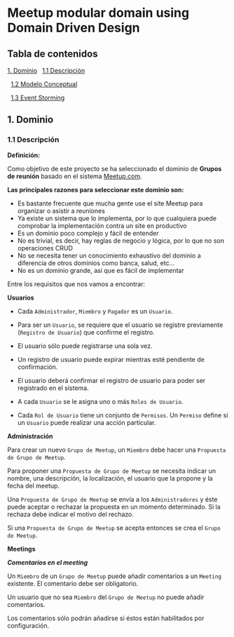 # Meetup modular domain using Domain Driven Design

## Tabla de contenidos

[1. Dominio](#1-Dominio)
&nbsp;&nbsp;[1.1 Descripción](#11-descripcion)

&nbsp;&nbsp;[1.2 Modelo Conceptual](#12-modelo-conceptual)

&nbsp;&nbsp;[1.3 Event Storming](#13-event-storming)

## 1. Dominio

### 1.1 Descripción

**Definición:**

Como objetivo de este proyecto se ha seleccionado el dominio de **Grupos de reunión** basado en el sistema [Meetup.com](https://www.meetup.com/).

**Las principales razones para seleccionar este dominio son:**

- Es bastante frecuente que mucha gente use el site Meetup para organizar o asistir a reuniones
- Ya existe un sistema que lo implementa, por lo que cualquiera puede comprobar la implementación contra un site en productivo
- Es un dominio poco complejo y fácil de entender
- No es trivial, es decir, hay reglas de negocio y lógica, por lo que no son operaciones CRUD
- No se necesita tener un conocimiento exhaustivo del dominio a diferencia de otros dominios como banca, salud, etc...
- No es un dominio grande, así que es fácil de implementar

Entre los requisitos que nos vamos a encontrar:

**Usuarios**

 - Cada `Administrador`, `Miembro` y `Pagador` es un `Usuario`. 

 - Para ser un `Usuario`, se requiere que el usuario se registre previamente (`Registro de Usuario`) que confirme el registro. 

 - El usuario sólo puede registrarse una sola vez.

 - Un registro de usuario puede expirar mientras esté pendiente de confirmación.
   
 - El usuario deberá confirmar el registro de usuario para poder ser registrado en el sistema.
   
 - A cada `Usuario` se le asigna uno o más `Roles de Usuario`.

 - Cada `Rol de Usuario` tiene un conjunto de `Permisos`. Un `Permiso` define si un `Usuario` puede realizar una acción particular.

**Administración**

Para crear un nuevo `Grupo de Meetup`, un `Miembro` debe hacer una `Propuesta de Grupo de Meetup`.

Para proponer una `Propuesta de Grupo de Meetup` se necesita indicar un nombre, una descripción, la localización, el usuario que la propone y la fecha del meetup.

Una `Propuesta de Grupo de Meetup` se envía a los `Administradores` y éste puede aceptar o rechazar la propuesta en un momento determinado. Si la rechaza debe indicar el motivo del rechazo.

Si una `Propuesta de Grupo de Meetup` se acepta entonces se crea el `Grupo de Meetup`.

**Meetings**

***Comentarios en el meeting***

Un `Miembro` de un `Grupo de Meetup` puede añadir comentarios a un `Meeting` existente. El comentario debe ser obligatorio.

Un usuario que no sea `Miembro` del `Grupo de Meetup` no puede añadir comentarios. 

Los comentarios sólo podrán añadirse si éstos están habilitados por configuración.
